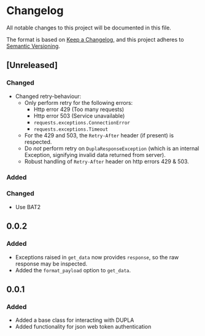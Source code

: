 # Changelog

All notable changes to this project will be documented in this file.

The format is based on [Keep a Changelog](https://keepachangelog.com/en/1.0.0/),
and this project adheres to [Semantic Versioning](https://semver.org/spec/v2.0.0.html).

## [Unreleased]
### Changed
- Changed retry-behaviour:
  - Only perform retry for the following errors:
    - Http error 429 (Too many requests)
    - Http error 503 (Service unavailable)
    - `requests.exceptions.ConnectionError`
    - `requests.exceptions.Timeout`
  - For the 429 and 503, the `Retry-After` header (if present) is respected.
  - Do *not* perform retry on `DuplaResponseException` (which is an internal Exception, signifying invalid data returned from server).
  - Robust handling of `Retry-After` header on http errors 429 & 503. 

### Added
### Changed
 - Use BAT2

## 0.0.2
### Added
- Exceptions raised in `get_data` now provides `response`, so the raw
  response may be inspected.
- Added the `format_payload` option to `get_data`.
## 0.0.1

### Added
- Added a base class for interacting with DUPLA
- Added functionality for json web token authentication
